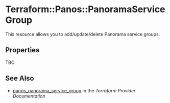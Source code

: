 # Terraform::Panos::PanoramaServiceGroup

This resource allows you to add/update/delete Panorama service groups.

## Properties

TBC

## See Also

* [panos_panorama_service_group](https://www.terraform.io/docs/providers/panos/r/panorama_service_group.html) in the _Terraform Provider Documentation_